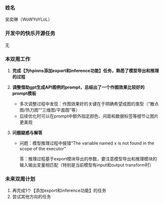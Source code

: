 ### 姓名

吴奕琳（WoWYoYLoL）

### 开发中的快乐开源任务
无

### 本双周工作

1. **完成【为hpinns添加export和inference功能】任务，熟悉了模型导出和推理的过程**
2. **调整借助gpt生成API图例的prompt，总结出了一个作图效果比较好的prompt模板**
   
    - 多次调整过程中发现：作图效果好的关键在于明确希望成图的类型（“散点图/热力图”“三维图/平面图”等）
    - 后续优化时可以在prompt中额外指定颜色、间距和数据标签等细节让图片更美观

3. **问题疑惑与解答**

    - 问题：模型推理过程中报错“The variable named x is not found in the scope of the executor”

        答：推理过程基于export模块导出的参数，要注意模型导出和推理模块的输入输出变量相匹配（特别是当前模型有input和output transform时）


### 未来双周计划

1. 再完成1个【添加export和inference功能】的任务
2. 尝试其他方向的任务